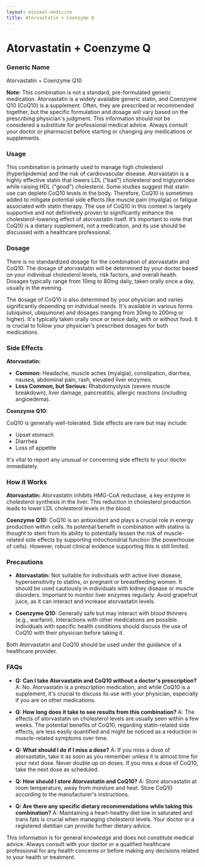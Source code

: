```yaml
---
layout: minimal-medicine
title: Atorvastatin + Coenzyme Q
---
```


# Atorvastatin + Coenzyme Q
### Generic Name
Atorvastatin + Coenzyme Q10

**Note:**  This combination is not a standard, pre-formulated generic medication.  Atorvastatin is a widely available generic statin, and Coenzyme Q10 (CoQ10) is a supplement.  Often, they are prescribed or recommended together, but the specific formulation and dosage will vary based on the prescribing physician's judgment.  This information should not be considered a substitute for professional medical advice. Always consult your doctor or pharmacist before starting or changing any medications or supplements.


### Usage

This combination is primarily used to manage high cholesterol (hyperlipidemia) and the risk of cardiovascular disease.  Atorvastatin is a highly effective statin that lowers LDL ("bad") cholesterol and triglycerides while raising HDL ("good") cholesterol.  Some studies suggest that statin use can deplete CoQ10 levels in the body.  Therefore, CoQ10 is sometimes added to mitigate potential side effects like muscle pain (myalgia) or fatigue associated with statin therapy.  The use of CoQ10 in this context is largely supportive and not definitively proven to significantly enhance the cholesterol-lowering effect of atorvastatin itself.  It’s important to note that CoQ10 is a dietary supplement, not a medication, and its use should be discussed with a healthcare professional.

### Dosage

There is no standardized dosage for the combination of atorvastatin and CoQ10. The dosage of atorvastatin will be determined by your doctor based on your individual cholesterol levels, risk factors, and overall health. Dosages typically range from 10mg to 80mg daily, taken orally once a day, usually in the evening.  

The dosage of CoQ10 is also determined by your physician and varies significantly depending on individual needs.  It's available in various forms (ubiquinol, ubiquinone) and dosages (ranging from 30mg to 200mg or higher). It's typically taken orally once or twice daily, with or without food.  It is crucial to follow your physician's prescribed dosages for both medications.


### Side Effects

**Atorvastatin:**

* **Common:** Headache, muscle aches (myalgia), constipation, diarrhea, nausea, abdominal pain, rash, elevated liver enzymes.
* **Less Common, but Serious:**  Rhabdomyolysis (severe muscle breakdown), liver damage, pancreatitis, allergic reactions (including angioedema).

**Coenzyme Q10:**

CoQ10 is generally well-tolerated. Side effects are rare but may include:

* Upset stomach
* Diarrhea
* Loss of appetite


It's vital to report any unusual or concerning side effects to your doctor immediately.


### How it Works

**Atorvastatin:** Atorvastatin inhibits HMG-CoA reductase, a key enzyme in cholesterol synthesis in the liver. This reduction in cholesterol production leads to lower LDL cholesterol levels in the blood.

**Coenzyme Q10:** CoQ10 is an antioxidant and plays a crucial role in energy production within cells.  Its potential benefit in combination with statins is thought to stem from its ability to potentially lessen the risk of muscle-related side effects by supporting mitochondrial function (the powerhouse of cells).  However, robust clinical evidence supporting this is still limited.


### Precautions

* **Atorvastatin:**  Not suitable for individuals with active liver disease, hypersensitivity to statins, or pregnant or breastfeeding women.  It should be used cautiously in individuals with kidney disease or muscle disorders.  Important to monitor liver enzymes regularly.  Avoid grapefruit juice, as it can interact and increase atorvastatin levels.

* **Coenzyme Q10:** Generally safe but may interact with blood thinners (e.g., warfarin).  Interactions with other medications are possible.   Individuals with specific health conditions should discuss the use of CoQ10 with their physician before taking it.

Both Atorvastatin and CoQ10 should be used under the guidance of a healthcare provider.


### FAQs

* **Q: Can I take Atorvastatin and CoQ10 without a doctor's prescription?**  A: No. Atorvastatin is a prescription medication, and while CoQ10 is a supplement, it's crucial to discuss its use with your physician, especially if you are on other medications.

* **Q: How long does it take to see results from this combination?** A:  The effects of atorvastatin on cholesterol levels are usually seen within a few weeks.  The potential benefits of CoQ10, regarding statin-related side effects, are less easily quantified and might be noticed as a reduction in muscle-related symptoms over time.

* **Q: What should I do if I miss a dose?** A: If you miss a dose of atorvastatin, take it as soon as you remember unless it is almost time for your next dose. Never double up on doses.  If you miss a dose of CoQ10, take the next dose as scheduled.

* **Q: How should I store Atorvastatin and CoQ10?** A: Store atorvastatin at room temperature, away from moisture and heat. Store CoQ10 according to the manufacturer's instructions.

* **Q: Are there any specific dietary recommendations while taking this combination?** A:  Maintaining a heart-healthy diet low in saturated and trans fats is crucial when managing cholesterol levels. Your doctor or a registered dietitian can provide further dietary advice.


This information is for general knowledge and does not constitute medical advice. Always consult with your doctor or a qualified healthcare professional for any health concerns or before making any decisions related to your health or treatment.

